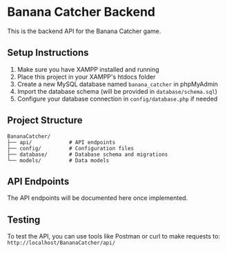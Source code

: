 # Banana Catcher Backend

This is the backend API for the Banana Catcher game.

## Setup Instructions

1. Make sure you have XAMPP installed and running
2. Place this project in your XAMPP's htdocs folder
3. Create a new MySQL database named `banana_catcher` in phpMyAdmin
4. Import the database schema (will be provided in `database/schema.sql`)
5. Configure your database connection in `config/database.php` if needed

## Project Structure

```
BananaCatcher/
├── api/            # API endpoints
├── config/         # Configuration files
├── database/       # Database schema and migrations
└── models/         # Data models
```

## API Endpoints

The API endpoints will be documented here once implemented.

## Testing

To test the API, you can use tools like Postman or curl to make requests to:
`http://localhost/BananaCatcher/api/` 
